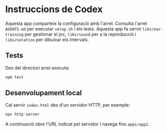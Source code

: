 # Instruccions de Codex

Aquesta app comparteix la configuració amb l'arrel. Consulta l'arrel `AGENTS.md` per executar `setup.sh` i els tests.
Aquesta app fa servir `libs/ear-training` per gestionar el joc, `libs/sound` per a la reproducció i `libs/notation` per dibuixar els intervals.

## Tests
Des del directori arrel executa:

```bash
npm test
```

## Desenvolupament local
Cal servir `index.html` des d'un servidor HTTP, per exemple:

```bash
npx http-server
```

A continuació obre l'URL indicat pel servidor i navega fins `apps/app2`.
